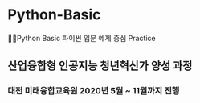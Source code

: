 # Python-Basic
💌💙Python Basic 파이썬 입문 예제 중심 Practice

## 산업융합형 인공지능 청년혁신가 양성 과정

### 대전 미래융합교육원 2020년 5월 ~ 11월까지 진행
